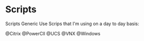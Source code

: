 # Scripts
Scripts
Generic Use Scrips that I'm using on a day to day basis:

@Citrix
@PowerClI
@UCS
@VNX
@Windows

